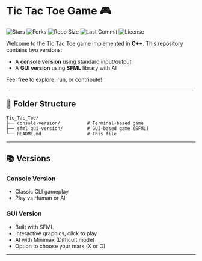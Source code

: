 # Tic Tac Toe Game 🎮

![Stars](https://img.shields.io/github/stars/AALAM-PARVEJ/Tic_Tac_Toe?style=social)
![Forks](https://img.shields.io/github/forks/AALAM-PARVEJ/Tic_Tac_Toe?style=social)
![Repo Size](https://img.shields.io/github/repo-size/AALAM-PARVEJ/Tic_Tac_Toe)
![Last Commit](https://img.shields.io/github/last-commit/AALAM-PARVEJ/Tic_Tac_Toe)
![License](https://img.shields.io/github/license/AALAM-PARVEJ/Tic_Tac_Toe)

Welcome to the Tic Tac Toe game implemented in **C++**. This repository contains two versions:

- A **console version** using standard input/output
- A **GUI version** using **SFML** library with AI

Feel free to explore, run, or contribute!

---

## 📂 Folder Structure

```
Tic_Tac_Toe/
├── console-version/          # Terminal-based game
├── sfml-gui-version/         # GUI-based game (SFML)
└── README.md                 # This file
```

---

## 📚 Versions

### Console Version
- Classic CLI gameplay
- Play vs Human or AI

### GUI Version
- Built with SFML
- Interactive graphics, click to play
- AI with Minimax (Difficult mode)
- Option to choose your mark (X or O)

---
